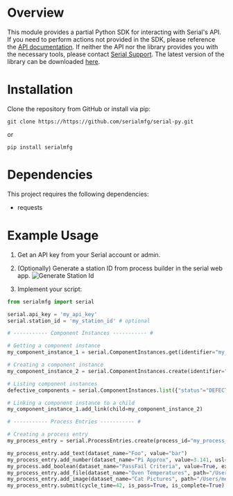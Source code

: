 # Overview

This module provides a partial Python SDK for interacting with Serial's API. 
If you need to perform actions not provided in the SDK, please reference the [API documentation](https://docs.serial.io/api-reference).
If neither the API nor the library provides you with the necessary tools, please contact [Serial Support](mailto:support@serial.io).
The latest version of the library can be downloaded [here](https://github.com/serialmfg/serial-py).

# Installation

Clone the repository from GitHub or install via pip:
```
git clone https://https://github.com/serialmfg/serial-py.git
```
or 
```
pip install serialmfg
```

# Dependencies

This project requires the following dependencies:
- requests

# Example Usage

1. Get an API key from your Serial account or admin. 

2. (Optionally) Generate a station ID from process builder in the serial web app. 
![Generate Station Id](https://xblmulqojemwvkwbkajj.supabase.co/storage/v1/object/public/serial-assets-public/generate_process_id.png)

3. Implement your script: 
```python
from serialmfg import serial

serial.api_key = 'my_api_key'
serial.station_id = 'my_station_id' # optional

# ----------- Component Instances ----------- #

# Getting a component instance
my_component_instance_1 = serial.ComponentInstances.get(identifier="my_sn_or_lot_code_1") # Returns a ComponentInstance object

# Creating a component instance
my_component_instance_2 = serial.ComponentInstances.create(identifier="my_sn_or_lot_code_2", component="my_component_name") # Returns a ComponentInstance object

# Listing component instances
defective_components = serial.ComponentInstances.list({"status"="DEFECTIVE", "component_id"="my_component_id"}) # Returns an array of ComponentInstance objects

# Linking a component instance to a child
my_component_instance_1.add_link(child=my_component_instance_2)

# ----------- Process Entries ----------- #

# Creating a process entry
my_process_entry = serial.ProcessEntries.create(process_id="my_process_id", component_instance=my_component_instance_1) # Returns a ProcessEntry object

my_process_entry.add_text(dataset_name="Foo", value="bar")
my_process_entry.add_number(dataset_name="Pi Approx", value=3.141, usl=3.1, lsl=3.2)
my_process.add_boolean(dataset_name="PassFail Criteria", value=True, expected_value=False)
my_process_entry.add_file(dataset_name="Oven Temperatures", path="/Users/me/Downloads/oven-temp.csv", file_name="oven-temp-todays-date.csv") # File name is optional to override the provided name
my_process_entry.add_image(dataset_name="Cat Pictures", path="/Users/me/Documents/my-cat.png", file_name="jerry.png") # File name is optional to override the provided name
my_process_entry.submit(cycle_time=42, is_pass=True, is_complete=True) # Notes how long the cycle took for the entry, whether it is passing and whether the process is complete
```

